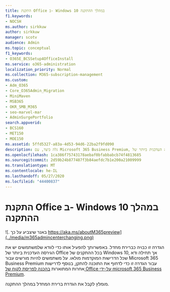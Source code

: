 ```yaml
---
title: התקנת Office ב- Windows 10 במהלך ההתקנה
f1.keywords:
- NOCSH
ms.author: sirkkuw
author: sirkkuw
manager: scotv
audience: Admin
ms.topic: conceptual
f1_keywords:
- O365E_BCSSetup4OfficeInstall
ms.service: o365-administration
localization_priority: Normal
ms.collection: M365-subscription-management
ms.custom:
- Adm_O365
- Core_O365Admin_Migration
- MiniMaven
- MSB365
- OKR_SMB_M365
- seo-marvel-mar
- AdminSurgePortfolio
search.appverid:
- BCS160
- MET150
- MOE150
ms.assetid: 5ffd5327-a83a-4d53-94d6-22ba2f9fd090
description: גלה כיצד, עם Microsoft 365 Business Premium, באפשרותך לוודא באופן אוטומטי למשתמשים את הגירסה העדכנית ביותר של Office בכל ההתקנים של Windows 10.
ms.openlocfilehash: 1ca386f75743178aebaf0bfabbabcb74f4813685
ms.sourcegitcommit: 2d59b24b877487f3b84aefdc7b1e200a21009999
ms.translationtype: MT
ms.contentlocale: he-IL
ms.lasthandoff: 05/27/2020
ms.locfileid: "44400837"
---
```

# <a name="install-office-on-windows-10-during-setup"></a>התקנת Office ב- Windows 10 במהלך ההתקנה

![. באנר שיצביע על כך https://aka.ms/aboutM365preview](../media/m365admincenterchanging.png)

הגדרה זו כבויה כברירת מחדל. באפשרותך להפעיל אותו כדי לוודא שלמשתמשים יש את הגירסה העדכנית ביותר של Office בכל ההתקנים של Windows 10, אך תחילה ודא שכל הדרישות המוקדמות מולאו. על משתמשים להיות מורשים עבור Microsoft 365 Business Premium עבור הגדרה זו כדי לדחוף את התוכנה להתקן, בנוסף לדרישות אחרות המתוארות [בהכנה לפריסת לקוח של Office על-ידי microsoft 365 Business Premium](prepare-for-office-client-deployment.md).
  
מומלץ לקבל את הגדרת ברירת המחדל במהלך ההתקנה.
